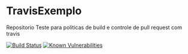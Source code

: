 # TravisExemplo
Repositorio Teste para politicas de build e controle de pull request com travis

[![Build Status](https://travis-ci.com/NicolasSylverio/TravisExemplo.svg?branch=master)](https://travis-ci.com/NicolasSylverio/TravisExemplo) [![Known Vulnerabilities](https://snyk.io/test/github/NicolasSylverio/TravisExemplo/badge.svg?targetFile=src/TravisExemplo.WebApi/TravisExemplo.WebApi.csproj)](https://snyk.io/test/github/NicolasSylverio/TravisExemplo?targetFile=TravisExemplo.Test%2FTravisExemplo.Test.csproj)

